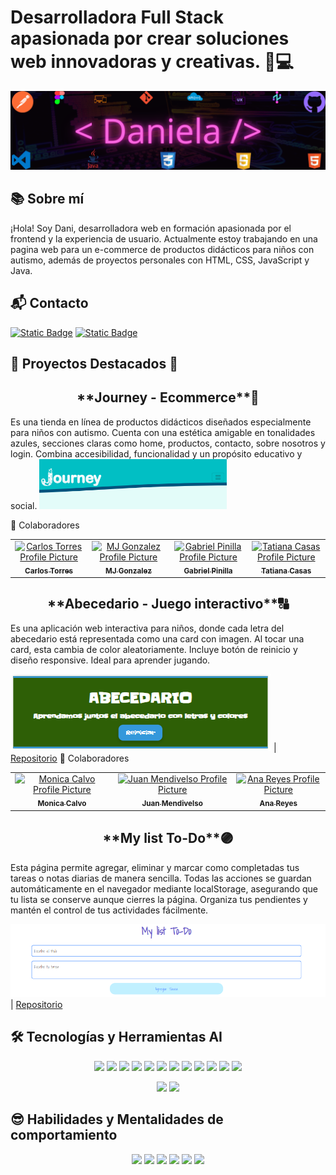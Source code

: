 # Desarrolladora Full Stack apasionada por crear soluciones web innovadoras y creativas. 👩💻
![Frontend](assets/BannerFrontend.png)

## 📚 Sobre mí
¡Hola! Soy Dani, desarrolladora web en formación apasionada por el frontend y la experiencia de usuario. Actualmente estoy trabajando en una pagina web para un e-commerce de productos didácticos para niños con autismo, además de proyectos personales con HTML, CSS, JavaScript y Java.

## 📬 Contacto

[![Static Badge](https://img.shields.io/badge/LinkedIn-b277ec?style=plastic&link=https%3A%2F%2Fwww.linkedin.com%2Fin%2Fdeveloper-daniela-santacruz-frontend%2F)](https://www.linkedin.com/in/developer-daniela-santacruz-frontend/) [![Static Badge](https://img.shields.io/badge/Whatsapp-56d66c?style=plastic&link=https%3A%2F%2Fwa.me%2F573163318698%3Ftext%3DSoy_Daniela_Desarrolladora_Web_Full_Stack)](https://wa.me/573163318698?text=Soy_Daniela_Desarrolladora_Web_Full_Stack)

## 🌟 Proyectos Destacados 🌟

<h2 style="text-align:center;">**Journey - Ecommerce**🐋</h2> 

Es una tienda en línea de productos didácticos diseñados especialmente para niños con autismo. Cuenta con una estética amigable en tonalidades azules, secciones claras como home, productos, contacto, sobre nosotros y login. Combina accesibilidad, funcionalidad y un propósito educativo y social.
<a href="https://github.com/httpsmarioooo/ProyectoEcomerce-RR-PA2" align="center">
<img src="./assets/BannerJourney.PNG" width=300px>
</a>

🤝 Colaboradores
<table align="center">
<tr>

<td align="center">
<a href="https://github.com/httpsmarioooo">
<img src="https://avatars.githubusercontent.com/u/111519152?v=4" width="100px;" alt="Carlos Torres Profile Picture"/><br>
<sub>
<b>Carlos Torres</b>
</sub>
</a>
</td>

<td align="center">
<a href="https://github.com/CodingtheMJ">
<img src="https://avatars.githubusercontent.com/u/204398237?v=4" width="100px;" alt="MJ Gonzalez Profile Picture"/><br>
<sub>
<b>MJ Gonzalez</b>
</sub>
</a>
</td>

<td align="center">
<a href="https://github.com/gabriel-pinilla-c">
<img src="https://avatars.githubusercontent.com/u/165109912?v=4" width="100px;" alt="Gabriel Pinilla Profile Picture"/><br>
<sub>
<b>Gabriel Pinilla</b>
</sub>
</a>
</td>

<td align="center">
<a href="https://github.com/Tatiana-Casas">
<img src="https://avatars.githubusercontent.com/u/204398160?v=4" width="100px;" alt="Tatiana Casas Profile Picture"/><br>
<sub>
<b>Tatiana Casas</b>
</sub>
</a>
</td>

</tr>
</table>

<h2 style="text-align:center;">**Abecedario - Juego interactivo**🔠</h2>

Es una aplicación web interactiva para niños, donde cada letra del abecedario está representada como una card con imagen. Al tocar una card, esta cambia de color aleatoriamente. Incluye botón de reinicio y diseño responsive. Ideal para aprender jugando.

![Abecedario](/assets/BannerAbecedario.PNG) | [Repositorio](https://github.com/DanielleSaint/LaboratorioGrupalHTML-CSS-JS)
🤝 Colaboradores
<table>
<tr>

<td align="center">
<a href="https://github.com/moniGitliz">
<img src="https://avatars.githubusercontent.com/u/134976586?v=4" width="100px;" alt="Monica Calvo Profile Picture"/><br>
<sub>
<b>Monica Calvo</b>
</sub>
</a>
</td>

<td align="center">
<a href="https://github.com/JuanMendivelsoZuleta">
<img src="https://avatars.githubusercontent.com/u/158604414?v=4" width="100px;" alt="Juan Mendivelso Profile Picture"/><br>
<sub>
<b>Juan Mendivelso</b>
</sub>
</a>
</td>

<td align="center">
<a href="https://github.com/VicR11">
<img src="https://avatars.githubusercontent.com/u/138823766?v=4" width="100px;" alt="Ana Reyes Profile Picture"/><br>
<sub>
<b>Ana Reyes</b>
</sub>
</a>
</td>

</tr>
</table>

<h2 style="text-align:center;">**My list To-Do**🟣</h2>

Esta página permite agregar, eliminar y marcar como completadas tus tareas o notas diarias de manera sencilla. Todas las acciones se guardan automáticamente en el navegador mediante localStorage, asegurando que tu lista se conserve aunque cierres la página. Organiza tus pendientes y mantén el control de tus actividades fácilmente.

![To-Do](/assets/BannerTo-Do.PNG) | [Repositorio](https://github.com/DanielleSaint/LabEvents-part2)

## 🛠 Tecnologías y Herramientas AI

<p align="center">
<img src="https://img.shields.io/badge/HTML5-28ff97?style=flat">
<img src="https://img.shields.io/badge/CSS3-28ffff?style=flat">
<img src="https://img.shields.io/badge/JavaScript-8a28ff?style=flat">
<img src="https://img.shields.io/badge/Bootstrap-2852ff?style=flat">
<img src="https://img.shields.io/badge/Node.js-d528ff?style=flat">
<img src="https://img.shields.io/badge/Java-28aeff?style=flat">
<img src="https://img.shields.io/badge/MongoDB-28ffaa?style=flat">
<img src="https://img.shields.io/badge/Git-ffffff?style=flat">
<img src="https://img.shields.io/badge/GitHub-000000?style=flat">
<img src="https://img.shields.io/badge/Figma-ff0000?style=flat">
<img src="https://img.shields.io/badge/VsCode-ffc100?style=flat">
<img src="https://img.shields.io/badge/intelliJ-d500ff?style=flat">
</p>
<p align="center">
<img src="https://img.shields.io/badge/ChatGPT-0023ff?style=for-the-badge">
<img src="https://img.shields.io/badge/Perplexity-dc00ff?style=for-the-badge">
</p>

## 😎 Habilidades y Mentalidades de comportamiento

<p align="center">
<img src="https://img.shields.io/badge/Creatividad-22fffc?style=plastic">
<img src="https://img.shields.io/badge/Resolucion%20de%20problemas-f0ff33?style=plastic">
<img src="https://img.shields.io/badge/Atenci%C3%B3n%20al%20detalle-4fd36b?style=plastic">
<img src="https://img.shields.io/badge/Trabajo%20en%20equipo-1b5ffb?style=plastic">
<img src="https://img.shields.io/badge/Comunicaci%C3%B3n%20asertiva-df3460?style=plastic">
<img src="https://img.shields.io/badge/Adaptabilidad-904dff?style=plastic">
</p>





